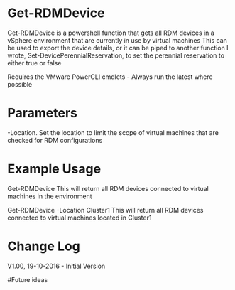 # Get-RDMDevice
Get-RDMDevice is a powershell function that gets all RDM devices in a vSphere environment that are currently in use by virtual machines
This can be used to export the device details, or it can be piped to another function I wrote, Set-DevicePerennialReservation, to set the perennial reservation to either true or false

Requires the VMware PowerCLI cmdlets - Always run the latest where possible

# Parameters
-Location. Set the location to limit the scope of virtual machines that are checked for RDM configurations

# Example Usage
   Get-RDMDevice
   This will return all RDM devices connected to virtual machines in the environment
   
   Get-RDMDevice -Location Cluster1
   This will return all RDM devices connected to virtual machines located in Cluster1

# Change Log
V1.00, 19-10-2016 - Initial Version

#Future ideas
